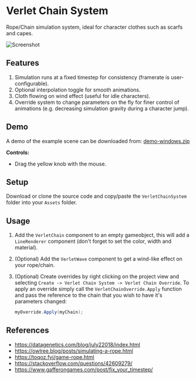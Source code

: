 # Verlet Chain System

Rope/Chain simulation system, ideal for character clothes such as scarfs and capes.

![Screenshot](https://github.com/samlletas/verlet-chain-system/assets/7089504/84ceae0c-fe27-4553-9819-7b65b88cbc03)

## Features

1. Simulation runs at a fixed timestep for consistency (framerate is user-configurable).
1. Optional interpolation toggle for smooth animations.
1. Cloth flowing on wind effect (useful for idle characters).
1. Override system to change parameters on the fly for finer control of animations (e.g. decreasing simulation gravity during a character jump).

## Demo

A demo of the example scene can be downloaded from:
[demo-windows.zip](https://github.com/samlletas/verlet-chain-system/files/15466392/demo-windows.zip)

**Controls:**
- Drag the yellow knob with the mouse.

## Setup

Download or clone the source code and copy/paste the `VerletChainSystem` folder into your `Assets` folder.

## Usage

1. Add the `VerletChain` component to an empty gameobject, this will add a `LineRenderer` component (don't forget to set the color, width and material).

1. (Optional) Add the `VerletWave` component to get a wind-like effect on your rope/chain.

1. (Optional) Create overrides by right clicking on the project view and selecting `Create -> Verlet Chain System -> Verlet Chain Override`. To apply an override simply call the `VerletChainOverride.Apply` function and pass the reference to the chain that you wish to have it's parameters changed:

    ```csharp
    myOverride.Apply(myChain);
    ```
## References

- https://datagenetics.com/blog/july22018/index.html
- https://owlree.blog/posts/simulating-a-rope.html
- https://toqoz.fyi/game-rope.html
- https://stackoverflow.com/questions/42609279/
- https://www.gafferongames.com/post/fix_your_timestep/
